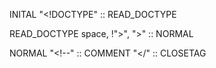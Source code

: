 INITAL
	"<!DOCTYPE" :: READ_DOCTYPE

READ_DOCTYPE
	space, !">", ">" :: NORMAL

NORMAL
	"<!--" :: COMMENT
	"</" :: CLOSETAG
